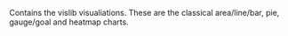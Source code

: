 Contains the vislib visualiations. These are the classical area/line/bar, pie, gauge/goal and 
heatmap charts.